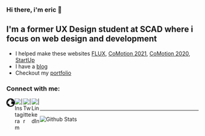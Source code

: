 ### Hi there, i'm eric 🍞

## I'm a former UX Design student at SCAD where i focus on web design and development
- I helped make these websites [FLUX][flux], [CoMotion 2021][comotion2021], [CoMotion 2020][comotion], [StartUp][startup]
- I have a [blog][blog]
- Checkout my [portfolio][portfolio]

### Connect with me:

[<img align="left" alt="" width="22px" src="https://raw.githubusercontent.com/iconic/open-iconic/master/svg/globe.svg" />][portfolio]
[<img align="left" alt=" | Instagram" width="22px" src="https://cdn.jsdelivr.net/npm/simple-icons@v3/icons/instagram.svg" />][instagram]
[<img align="left" alt=" | Twitter" width="22px" src="https://cdn.jsdelivr.net/npm/simple-icons@v3/icons/twitter.svg" />][twitter]
[<img align="left" alt=" | LinkedIn" width="22px" src="https://cdn.jsdelivr.net/npm/simple-icons@v3/icons/linkedin.svg" />][linkedin]
<br />



---

<img align="left" alt="Github Stats" src="https://github-readme-stats.vercel.app/api?username=ericflatt&show_icons=true&hide_border=true" />

[website]: https://bobblehaus.com
[flux]: https://scadflux.com
[comotion2021]: https://scadcomotion.com
[comotion]: https://2020.scadcomotion.com
[startup]: https://scadstartup.club
[blog]: https://ericsblog.wtf
[portfolio]: https://ericbflatt.com
[twitter]: https://twitter.com/__flatt
[instagram]: https://instagram.com/eric_flatt
[linkedin]: https://linkedin.com/in/ericbflatt
